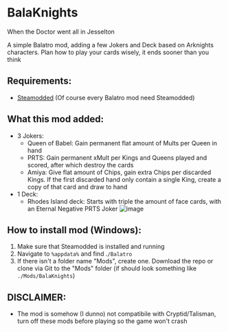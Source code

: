 # BalaKnights

When the Doctor went all in Jesselton

A simple Balatro mod, adding a few Jokers and Deck based on Arknights characters. Plan how to play your cards wisely, it ends sooner than you think

## Requirements:
- [Steamodded](https://github.com/Steamodded/smods) (Of course every Balatro mod need Steamodded)

## What this mod added:
- 3 Jokers:
  + Queen of Babel: Gain permanent flat amount of Mults per Queen in hand
  + PRTS: Gain permanent xMult per Kings and Queens played and scored, after which destroy the cards
  + Amiya: Give flat amount of Chips, gain extra Chips per discarded Kings. If the first discarded hand only contain a single King, create a copy of that card and draw to hand
- 1 Deck:
  + Rhodes Island deck: Starts with triple the amount of face cards, with an Eternal Negative PRTS Joker
![image](https://media.discordapp.net/attachments/858801860186341387/1369360473161470012/balatro_1.png?ex=681b93d2&is=681a4252&hm=11fd825c209c1f195fe18bdba78bbe87d8a8f7ad3ca9a2d2b4d580474922b4a0&=&format=webp&quality=lossless&width=1423&height=800)
## How to install mod (Windows):
1. Make sure that Steamodded is installed and running
2. Navigate to `%appdata%` and find .`/Balatro `
3. If there isn't a folder name "Mods", create one. Download the repo or clone via Git to the "Mods" folder (if should look something like `./Mods/BalaKnights`)

## DISCLAIMER:
- The mod is somehow (I dunno) not compatibile with Cryptid/Talisman, turn off these mods before playing so the game won't crash

